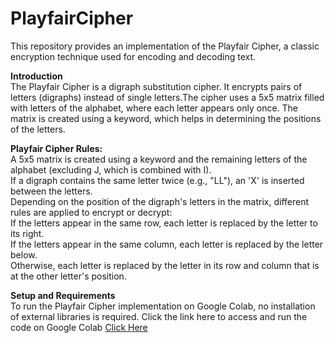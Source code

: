 # PlayfairCipher
This repository provides an implementation of the Playfair Cipher, a classic encryption technique used for encoding and decoding text.

<b>Introduction</b><br>
The Playfair Cipher is a digraph substitution cipher. It encrypts pairs of letters (digraphs) instead of single letters.The cipher uses a 5x5 matrix filled with letters of the alphabet, where each letter appears only once. The matrix is created using a keyword, which helps in determining the positions of the letters.<br>

<b>Playfair Cipher Rules:</b><br>
A 5x5 matrix is created using a keyword and the remaining letters of the alphabet (excluding J, which is combined with I).<br>
If a digraph contains the same letter twice (e.g., "LL"), an 'X' is inserted between the letters.<br>
Depending on the position of the digraph's letters in the matrix, different rules are applied to encrypt or decrypt:<br>
If the letters appear in the same row, each letter is replaced by the letter to its right.<br>
If the letters appear in the same column, each letter is replaced by the letter below.<br>
Otherwise, each letter is replaced by the letter in its row and column that is at the other letter's position.<br>

<b>Setup and Requirements</b><br>
To run the Playfair Cipher implementation on Google Colab, no installation of external libraries is required. 
Click the link here to access and run the code on Google Colab <a href="https://colab.research.google.com/github/nidhipai78/PlayfairCipher/blob/main/PlayfairCipher.ipynb">Click Here</a><br>




